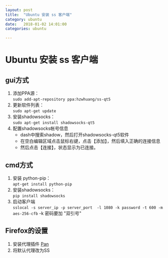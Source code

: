 ```yaml
---
layout: post
title:  "Ubuntu 安装 ss 客户端"
category: ubuntu
date:   2018-01-02 14:01:00
categories: ubuntu 

---
```


# Ubuntu 安装 ss 客户端
## gui方式

1. 添加PPA源： \
`sudo add-apt-repository ppa:hzwhuang/ss-qt5`
2. 更新软件列表： \
`sudo apt-get update`
3. 安装shadowsocks： \
`sudo apt-get install shadowsocks-qt5`
4. 配置shadowsocks帐号信息
    - dash中搜索shadow，然后打开shadowsocks-qt5软件
    - 在空白编辑区域点击鼠标右键，点击【添加】，然后填入正确的连接信息
    - 然后点击【连接】，状态显示为已连接。

## cmd方式

1. 安装 python-pip：\
`apt-get install python-pip`
2. 安装shadowsocks：\
`pip install shadowsocks`
3. 启动客户端 \
`sslocal -s server_ip -p server_port  -l 1080 -k password -t 600 -m aes-256-cfb`
-k 密码要加 "双引号"

## Firefox的设置

1. 安装代理插件 [Pan](https://addons.mozilla.org/zh-CN/firefox/addon/pan/?src=api)
2. 将默认代理改为SS